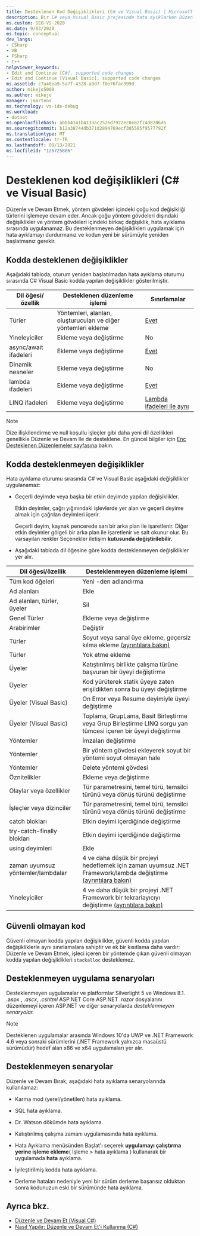 ```yaml
---
title: Desteklenen Kod Değişiklikleri (C# ve Visual Basic) | Microsoft Docs
description: Bir C# veya Visual Basic projesinde hata ayıklarken Düzenle ve Devam Ediyor özelliğini kullanırken hangi kod Visual Studio.
ms.custom: SEO-VS-2020
ms.date: 9/03/2020
ms.topic: conceptual
dev_langs:
- CSharp
- VB
- FSharp
- C++
helpviewer_keywords:
- Edit and Continue [C#], supported code changes
- Edit and Continue [Visual Basic], supported code changes
ms.assetid: c7a48ea9-5a7f-4328-a9d7-f0e76fac399d
author: mikejo5000
ms.author: mikejo
manager: jmartens
ms.technology: vs-ide-debug
ms.workload:
- dotnet
ms.openlocfilehash: abbb4141b4133ac2526d7922ec0e82f74d8286d6
ms.sourcegitcommit: b12a38744db371d2894769ecf305585f9577792f
ms.translationtype: MT
ms.contentlocale: tr-TR
ms.lasthandoff: 09/13/2021
ms.locfileid: "126725886"
---
```

# <a name="supported-code-changes-c-and-visual-basic"></a>Desteklenen kod değişiklikleri (C# ve Visual Basic)
Düzenle ve Devam Etmek, yöntem gövdeleri içindeki çoğu kod değişikliği türlerini işlemeye devam eder. Ancak çoğu yöntem gövdeleri dışındaki değişiklikler ve yöntem gövdeleri içindeki birkaç değişiklik, hata ayıklama sırasında uygulanamaz. Bu desteklenmeyen değişiklikleri uygulamak için hata ayıklamayı durdurmanız ve kodun yeni bir sürümüyle yeniden başlatmanız gerekir.

## <a name="supported-changes-to-code"></a>Kodda desteklenen değişiklikler

Aşağıdaki tabloda, oturum yeniden başlatılmadan hata ayıklama oturumu sırasında C# Visual Basic kodda yapılan değişiklikler gösterilmiştir.

|Dil öğesi/özellik|Desteklenen düzenleme işlemi|Sınırlamalar|
|-|-|-|
|Türler|Yöntemleri, alanları, oluşturucuları ve diğer yöntemleri ekleme|[Evet](https://github.com/dotnet/roslyn/blob/master/docs/wiki/EnC-Supported-Edits.md)|
|Yineleyiciler|Ekleme veya değiştirme|No|
|async/await ifadeleri|Ekleme veya değiştirme|[Evet](https://github.com/dotnet/roslyn/blob/master/docs/wiki/EnC-Supported-Edits.md)|
|Dinamik nesneler|Ekleme veya değiştirme|No|
|lambda ifadeleri|Ekleme veya değiştirme|[Evet](https://github.com/dotnet/roslyn/blob/master/docs/wiki/EnC-Supported-Edits.md)|
|LINQ ifadeleri|Ekleme veya değiştirme|[Lambda ifadeleri ile aynı](https://github.com/dotnet/roslyn/blob/master/docs/wiki/EnC-Supported-Edits.md)|

> [!NOTE]
> Dize ilişkilendirme ve null koşullu işleçler gibi daha yeni dil özellikleri genellikle Düzenle ve Devam Ile de desteklene. En güncel bilgiler için [Enc Desteklenen Düzenlemeler sayfasına](https://github.com/dotnet/roslyn/blob/master/docs/wiki/EnC-Supported-Edits.md) bakın.

## <a name="unsupported-changes-to-code"></a>Kodda desteklenmeyen değişiklikler
 Hata ayıklama oturumu sırasında C# ve Visual Basic aşağıdaki değişiklikler uygulanamaz:

- Geçerli deyimde veya başka bir etkin deyimde yapılan değişiklikler.

     Etkin deyimler, çağrı yığınındaki işlevlerde yer alan ve geçerli deyime almak için çağrılan deyimleri içerir.

     Geçerli deyim, kaynak pencerede sarı bir arka plan ile işaretlenir. Diğer etkin deyimler gölgeli bir arka plan ile işaretlenir ve salt okunur olur. Bu varsayılan renkler Seçenekler iletişim **kutusunda değiştirilebilir.**

- Aşağıdaki tabloda dil öğesine göre kodda desteklenmeyen değişiklikler yer alır.

|Dil öğesi/özellik|Desteklenmeyen düzenleme işlemi|
|-|-|
|Tüm kod öğeleri|Yeni -den adlandırma|
|Ad alanları|Ekle|
|Ad alanları, türler, üyeler|Sil|
|Genel Türler|Ekleme veya değiştirme|
|Arabirimler|Değiştir|
|Türler|Soyut veya sanal üye ekleme, geçersiz kılma ekleme [(ayrıntılara bakın)](https://github.com/dotnet/roslyn/blob/master/docs/wiki/EnC-Supported-Edits.md)|
|Türler|Yok etme ekleme|
|Üyeler|Katıştırılmış birlikte çalışma türüne başvuran bir üyeyi değiştirme|
|Üyeler|Kod yürüterek statik üyeye zaten erişildikten sonra bu üyeyi değiştirme|
|Üyeler (Visual Basic)|On Error veya Resume deyimiyle üyeyi değiştirme|
|Üyeler (Visual Basic)|Toplama, GrupLama, Basit Birleştirme veya Grup Birleştirme LINQ sorgu yan tümcesi içeren bir üyeyi değiştirme|
|Yöntemler|İmzaları değiştirme|
|Yöntemler|Bir yöntem gövdesi ekleyerek soyut bir yöntemi soyut olmayan hale|
|Yöntemler|Delete yöntemi gövdesi|
|Öznitelikler|Ekleme veya değiştirme|
|Olaylar veya özellikler|Tür parametresini, temel türü, temsilci türünü veya dönüş türünü değiştirme |
|İşleçler veya dizinciler|Tür parametresini, temel türü, temsilci türünü veya dönüş türünü değiştirme |
|catch blokları|Etkin deyimi içerdiğinde değiştirme|
|try-catch-finally blokları|Etkin deyimi içerdiğinde değiştirme|
|using deyimleri|Ekle|
|zaman uyumsuz yöntemler/lambdalar|4 ve daha düşük bir projeyi hedeflemek için zaman uyumsuz .NET Framework/lambda değiştirme [(ayrıntılara bakın)](https://github.com/dotnet/roslyn/blob/master/docs/wiki/EnC-Supported-Edits.md)|
|Yineleyiciler|4 ve daha düşük bir projeyi .NET Framework bir tekrarlayıcıyı değiştirme [(ayrıntılara bakın)](https://github.com/dotnet/roslyn/blob/master/docs/wiki/EnC-Supported-Edits.md)|

## <a name="unsafe-code"></a>Güvenli olmayan kod
 Güvenli olmayan kodda yapılan değişiklikler, güvenli kodda yapılan değişikliklerle aynı sınırlamalara sahiptir ve ek bir kısıtlama daha vardır: Düzenle ve Devam Etmek, işleci içeren bir yöntemde çıkan güvenli olmayan kodda yapılan değişiklikleri `stackalloc` desteklemez.

## <a name="unsupported-app-scenarios"></a>Desteklenmeyen uygulama senaryoları

Desteklenmeyen uygulamalar ve platformlar Silverlight 5 ve Windows 8.1. .aspx , _.ascx,_ _.cshtml_ ASP.NET Core ASP.NET _.razor_ dosyalarını düzenlemeyi içeren ASP.NET ve diğer senaryolarda _desteklenmeyen senaryolar._

> [!NOTE]
> Desteklenen uygulamalar arasında Windows 10'da UWP ve .NET Framework 4.6 veya sonraki sürümlerini (.NET Framework yalnızca masaüstü sürümüdür) hedef alan x86 ve x64 uygulamaları yer alır.

## <a name="unsupported-scenarios"></a>Desteklenmeyen senaryolar
 Düzenle ve Devam Bırak, aşağıdaki hata ayıklama senaryolarında kullanılamaz:

- Karma mod (yerel/yönetilen) hata ayıklama.

- SQL hata ayıklama.

- Dr. Watson dökümde hata ayıklama.

- Katıştırılmış çalışma zamanı uygulamasında hata ayıklama.

- Hata Ayıklama menüsünden Başlat'ı seçerek **uygulamayı çalıştırma yerine işleme ekleme**(  İşleme > hata ayıklama ) kullanarak bir uygulamada **hata** ayıklama.

- İyileştirilmiş kodda hata ayıklama.

- Derleme hataları nedeniyle yeni bir sürüm derleme başarısız olduktan sonra kodunuzun eski bir sürümünde hata ayıklama.

## <a name="see-also"></a>Ayrıca bkz.
- [Düzenle ve Devam Et (Visual C#)](../debugger/edit-and-continue-visual-csharp.md)
- [Nasıl Yapılır: Düzenle ve Devam Et'i Kullanma (C#)](../debugger/how-to-use-edit-and-continue-csharp.md)
